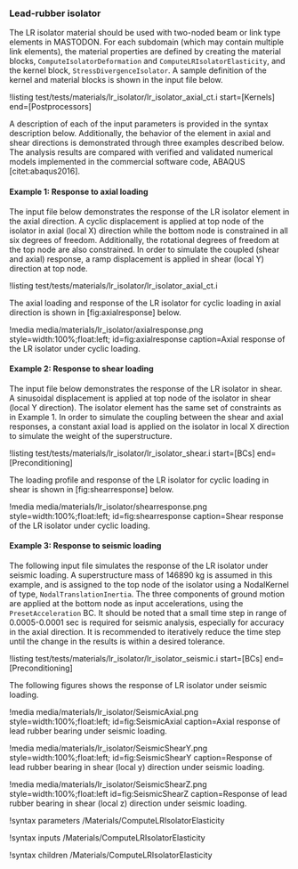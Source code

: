 ### Lead-rubber isolator

The LR isolator material should be used with two-noded beam or link type elements in MASTODON.
For each subdomain (which may contain multiple link elements), the material properties are
defined by creating the material blocks, `ComputeIsolatorDeformation` and `ComputeLRIsolatorElasticity`,
and the kernel block, `StressDivergenceIsolator`. A sample definition of the kernel and material
blocks is shown in the input file below.

!listing test/tests/materials/lr_isolator/lr_isolator_axial_ct.i start=[Kernels] end=[Postprocessors]

A description of each of the input parameters is provided in the syntax description below.
Additionally, the behavior of the element in axial and shear directions is demonstrated
through three examples described below. The analysis results are compared with verified
and validated numerical models implemented in the commercial software code, ABAQUS [citet:abaqus2016].

#### Example 1: Response to axial loading

The input file below demonstrates the response of the LR isolator element in the axial direction. A
cyclic displacement is applied at top node of the isolator in axial (local X) direction while the
bottom node is constrained in all six degrees of freedom. Additionally, the rotational degrees of freedom at
the top node are also constrained. In order to simulate the coupled (shear and axial) response,
a ramp displacement is applied in shear (local Y) direction at top node.

!listing test/tests/materials/lr_isolator/lr_isolator_axial_ct.i

The axial loading and response of the LR isolator for cyclic loading in axial direction is shown in [fig:axialresponse] below.

!media media/materials/lr_isolator/axialresponse.png
       style=width:100%;float:left;
       id=fig:axialresponse
       caption=Axial response of the LR isolator under cyclic loading.

#### Example 2: Response to shear loading

The input file below demonstrates the response of the LR isolator in shear. A sinusoidal displacement
is applied at top node of the isolator in shear (local Y direction). The isolator element
has the same set of constraints as in Example 1. In order to simulate the coupling between
the shear and axial responses, a constant axial load is applied on the isolator in
local X direction to simulate the weight of the superstructure.

!listing test/tests/materials/lr_isolator/lr_isolator_shear.i start=[BCs] end=[Preconditioning]

The loading profile and response of the LR isolator for cyclic loading in shear is shown in
[fig:shearresponse] below.

!media media/materials/lr_isolator/shearresponse.png
      style=width:100%;float:left;
      id=fig:shearresponse
      caption=Shear response of the LR isolator under cyclic loading.

#### Example 3: Response to seismic loading

The following input file simulates the response of the LR isolator under seismic loading. A superstructure
mass of 146890 kg is assumed in this example, and is assigned to the top node of the isolator using a NodalKernel
of type, `NodalTranslationInertia`. The three components of ground motion are applied at the bottom node as
input accelerations, using the `PresetAcceleration` BC. It should be noted that a small time step in range of
0.0005-0.0001 sec is required for seismic analysis, especially for accuracy in the axial direction. It is
recommended to iteratively reduce the time step until the change in the results is within a desired
tolerance.

!listing test/tests/materials/lr_isolator/lr_isolator_seismic.i start=[BCs] end=[Preconditioning]

The following figures shows the response of LR isolator under seismic loading.

!media media/materials/lr_isolator/SeismicAxial.png
       style=width:100%;float:left;
       id=fig:SeismicAxial
       caption=Axial response of lead rubber bearing under seismic loading.

!media media/materials/lr_isolator/SeismicShearY.png
       style=width:100%;float:left;
       id=fig:SeismicShearY
       caption=Response of lead rubber bearing in shear (local y) direction under seismic loading.

!media media/materials/lr_isolator/SeismicShearZ.png
       style=width:100%;float:left
       id=fig:SeismicShearZ
       caption=Response of lead rubber bearing in shear (local z) direction under seismic loading.


!syntax parameters /Materials/ComputeLRIsolatorElasticity

!syntax inputs /Materials/ComputeLRIsolatorElasticity

!syntax children /Materials/ComputeLRIsolatorElasticity
